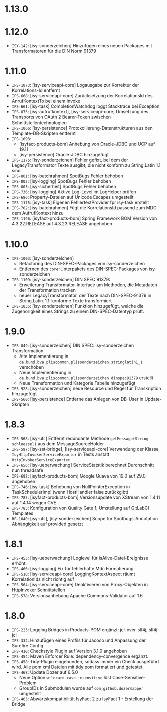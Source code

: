 # 1.13.0

# 1.12.0
- `ISY-142`: [isy-sonderzeichen] Hinzufügen eines neuen Packages mit Transformatoren für die DIN Norm 91379

# 1.11.0
- `IFS-1073`: [isy-serviceapi-core] Logausgabe zur Korrektur der Korrelations-Id entfernt
- `IFS-668`: [isy-serviceapi-core] Zurücksetzung der KorrelationsId des AnrufKontextTo bei einem Invoke
- `IFS-661`: [isy-task] CompletionWatchdog loggt Stacktrace bei Exception
- `IFS-875`: [isy-aufrufkontext], [isy-serviceapi-core] Umsetzung des Transports von OAuth 2 Bearer-Token zwischen Schnittstellentechnologien
- `IFS-1066`: [isy-persistence] Protokollierung-Datenstrukturen aus den Template-DB-Skripten entfernt
- `IFS-1093`:
    * [isyfact-products-bom] Anhebung von Oracle-JDBC und UCP auf 19.11
    * [isy-persistence] Oracle-JDBC hinzugefügt
- `IFS-1176`: [isy-sonderzeichen] Fehler gefixt, bei dem der LegacyTransformator Texte ausgibt, die nicht konform zu String.Latin 1.1 sind
- `IFS-801`: [isy-batchrahmen] SpotBugs Fehler behoben
- `IFS-802`: [isy-logging] SpotBugs Fehler behoben
- `IFS-803`: [isy-sicherheit] SpotBugs Fehler behoben
- `IFS-736`: [isy-logging] Aktive Log-Level im LogHelper prüfen
- `IFS-686`: Property-Dateien auf Unicode Escapes umgestellt
- `IFS-1175`: [isy-task] Eigenen FehlertextProvider fpr isy-task erstellt
- `IFS-702`: [isy-batchrahmen] Fügt die KorrelationsId passend zum MDC dem AufrufKontext hinzu
- `IFS-1196`: [isyfact-products-bom] Spring Framework BOM Version von 4.3.22.RELEASE auf 4.3.23.RELEASE angehoben

# 1.10.0
- `IFS-1003`: [isy-sonderzeichen]
  + Refactoring des DIN-SPEC-Packages von isy-sonderzeichen
  + Entfernen des `core`-Unterpakets des DIN-SPEC-Packages von isy-sonderzeichen
- `IFS-1109`: [isy-sonderzeichen] DIN SPEC 91379:
  * Erweiterung Transformator-Interface um Methoden, die Metadaten der Transformation tracken
  * neuer LegacyTransformator, der Texte nach DIN-SPEC-91379 in String.Latin-1.1-konforme Texte transformiert
- `IFS-1035`: [isy-sonderzeichen] Funktion hinzugefügt, welche die Zugehörigkeit eines Strings zu einem DIN-SPEC-Datentyp prüft.

# 1.9.0
- `IFS-849`: [isy-sonderzeichen] DIN SPEC: isy-sonderzeichen Transformation
    + Alte Implementierung in `de.bund.bva.pliscommon.plissonderzeichen.stringlatin1_1` verschoben
    + Neue Implementierung in `de.bund.bva.pliscommon.plissonderzeichen.dinspec91379` erstellt
    + Neue Transformation und Kategorie Tabelle hinzugefügt
- `IFS-928`: [isy-sonderzeichen] neue Resource und Regel für Transkription hinzugefügt
- `IFS-560`: [isy-persistence] Entferne das Anlegen von DB-User in Update-Skripten

# 1.8.3
- `IFS-568`: [isy-util] Entfernt redundante Methode `getMessage(String schluessel)` aus dem MessageSourceHolder
- `IFS-597`: [isy-sst-bridge], [isy-serviceapi-core] Verwendung der Klasse `IsyHttpInvokerServiceExporter` in Tests anstatt `HttpInvokerServiceExporter`
- `IFS-656`: [isy-ueberwachung] ServiceStatstik berechnet Durchschnitt nun threadsafe
- `IFS-692`: [isyfact-products-bom] Google Guava von 19.0 auf 29.0 angehoben
- `IFS-746`: [isy-task] Behebung von NullPointerException in TaskSchedulerImpl (wenn HostHandler false zurückgibt)
- `IFS-785`: [isyfact-products-bom] Versionsupdate von XStream von 1.4.11 auf 1.4.14 wegen CVE
- `IFS-783`: Konfiguration von Quality Gate 1; Umstellung auf GitLabCI Templates
- `RF-1040`: [isy-util], [isy-sonderzeichen] Scope für Spotbugs-Annotation Abhängigkeit auf provided gesetzt

# 1.8.1
- `IFS-453`: [isy-ueberwachung] Loglevel für isAlive-Datei-Ereignisse erhöht.
- `IFS-466`: [isy-logging] Fix für fehlerhafte Mdc Formatierung
- `IFS-510`: [isy-serviceapi-core] LoggingKontextAspect räumt KorrelationIds nicht richtig auf
- `IFS-564`: [isy-serviceapi-core] Deaktivieren von Proxy-Objekten in HttpInvoker Schnittstellen
- `IFS-578`: Versionsanhebung Apache Commons-Validator auf 1.6

# 1.8.0
- `IFS-223`: Logging Bridges in Products-POM ergänzt: jcl-over-slf4j, slf4j-jcl
- `IFS-334`: Hinzufügen eines Profils für Jacoco und Anpassung der Surefire Config
- `IFS-410`: Checkstyle Plugin auf Version 3.1.0 angehoben
- `IFS-454`: Maven Enforcer Rule: dependency-convergence ergänzt.
- `IFS-458`: Tidy-Plugin eingebunden, sodass immer ein Check ausgeführt wird. Alle pom.xml Dateien mit tidy:pom formatiert und getestet.
- `IFS-468`: Update Dozer auf 6.5.0
    *  Neue Option `wildcard-case-insensitive` löst Case-Sensitive-Problem
    *  GroupIDs in Submodulen wurde auf `com.github.dozermapper` umgestellt
- `IFS-463`: Abwärtskompatibilität IsyFact 2 zu IsyFact 1 - Erstellung der Bridge
